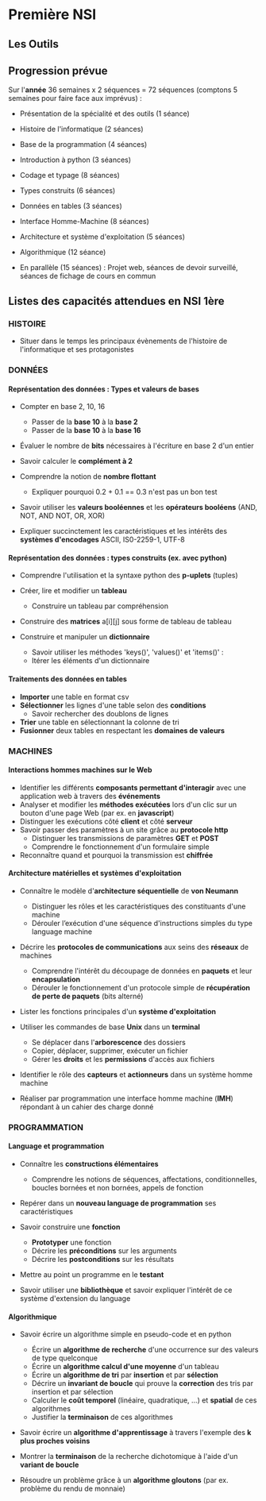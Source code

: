 # Première NSI

## Les Outils

## Progression prévue

Sur l'**année** 36 semaines x 2 séquences = 72 séquences (comptons 5 semaines pour faire face aux imprévus) :

- Présentation de la spécialité et des outils (1 séance)
- Histoire de l'informatique (2 séances)
- Base de la programmation (4 séances)
- Introduction à python (3 séances)
- Codage et typage (8 séances)
- Types construits (6 séances)
- Données en tables (3 séances)
- Interface Homme-Machine (8 séances)
- Architecture et système d'exploitation (5 séances)
- Algorithmique (12 séance)

- En parallèle (15 séances) : Projet web, séances de devoir surveillé, séances de fichage de cours en commun

## Listes des capacités attendues en NSI 1ère

### HISTOIRE

- Situer dans le temps les principaux évènements de l'histoire de l'informatique et ses protagonistes

### DONNÉES

#### Représentation des données : Types et valeurs de bases

- Compter en base 2, 10, 16  

  - Passer de la **base 10** à la **base 2**  
  - Passer de la **base 10** à la **base 16**

- Évaluer le nombre de **bits** nécessaires à l'écriture en base 2 d'un entier

- Savoir calculer le **complément à 2**

- Comprendre la notion de **nombre flottant**
  - Expliquer pourquoi 0.2 + 0.1 == 0.3 n'est pas un bon test

- Savoir utiliser les **valeurs booléennes** et les **opérateurs booléens** (AND, NOT, AND NOT, OR, XOR)

- Expliquer succinctement les caractéristiques et les intérêts des **systèmes d'encodages** ASCII, IS0-2259-1, UTF-8

#### Représentation des données : types construits (ex. avec python)

- Comprendre l'utilisation et la syntaxe python des **p-uplets** (tuples)

- Créer, lire et modifier un **tableau**
  - Construire un tableau par compréhension

- Construire des **matrices** a[i][j] sous forme de tableau de tableau

- Construire et manipuler un **dictionnaire**
  - Savoir utiliser les méthodes 'keys()', 'values()' et 'items()' :
  - Itérer les éléments d'un dictionnaire

#### Traitements des données en tables

- **Importer** une table en format csv
- **Sélectionner** les lignes d'une table selon des **conditions**
  - Savoir rechercher des doublons de lignes
- **Trier** une table en sélectionnant la colonne de tri
- **Fusionner** deux tables en respectant les **domaines de valeurs**

### MACHINES

#### Interactions hommes machines sur le Web

- Identifier les différents **composants permettant d'interagir** avec une application web à travers des **événements**
- Analyser et modifier les **méthodes exécutées** lors d'un clic sur un bouton d'une page Web (par ex. en **javascript**)
- Distinguer les exécutions côté **client** et côté **serveur**
- Savoir passer des paramètres à un site grâce au **protocole http**
  - Distinguer les transmissions de paramètres **GET** et **POST**
  - Comprendre le fonctionnement d'un formulaire simple
- Reconnaître quand et pourquoi la transmission est **chiffrée**

#### Architecture matérielles et systèmes d'exploitation

- Connaître le modèle d'**architecture séquentielle** de **von Neumann**
  - Distinguer les rôles et les caractéristiques des constituants d'une machine
  - Dérouler l’exécution d'une séquence d'instructions simples du type language machine

- Décrire les **protocoles de communications** aux seins des **réseaux** de machines
  - Comprendre l'intérêt du découpage de données en **paquets** et leur **encapsulation**
  - Dérouler le fonctionnement d'un protocole simple de **récupération de perte de paquets** (bits alterné)

- Lister les fonctions principales d'un **système d'exploitation**

- Utiliser les commandes de base **Unix** dans un **terminal**
  - Se déplacer dans l'**arborescence** des dossiers
  - Copier, déplacer, supprimer, exécuter un fichier
  - Gérer les **droits** et les **permissions** d'accès aux fichiers

- Identifier le rôle des **capteurs** et **actionneurs** dans un système homme machine

- Réaliser par programmation une interface homme machine (**IMH**) répondant à un cahier des charge donné

### PROGRAMMATION

#### Language et programmation

- Connaître les **constructions élémentaires**
  - Comprendre les notions de séquences, affectations, conditionnelles, boucles bornées et non bornées, appels de fonction

- Repérer dans un **nouveau language de programmation** ses caractéristiques

- Savoir construire une **fonction**
  - **Prototyper** une fonction
  - Décrire les **préconditions** sur les arguments
  - Décrire les **postconditions** sur les résultats

- Mettre au point un programme en le **testant**

- Savoir utiliser une **bibliothèque** et savoir expliquer l'intérêt de ce système d'extension du language

#### Algorithmique

- Savoir écrire un algorithme simple en pseudo-code et en python
  - Écrire un **algorithme de recherche** d'une occurrence sur des valeurs de type quelconque
  - Écrire un **algorithme calcul d'une moyenne** d'un tableau
  - Écrire un **algorithme de tri** par **insertion** et par **sélection**
  - Décrire un **invariant de boucle** qui prouve la **correction** des tris par insertion et par sélection
  - Calculer le **coût temporel** (linéaire, quadratique, ...) et **spatial** de ces algorithmes
  - Justifier la **terminaison** de ces algorithmes

- Savoir écrire un **algorithme d'apprentissage** à travers l'exemple des **k plus proches voisins**

- Montrer la **terminaison** de la recherche dichotomique à l'aide d'un **variant de boucle**

- Résoudre un problème grâce à un **algorithme gloutons** (par ex. problème du rendu de monnaie)
